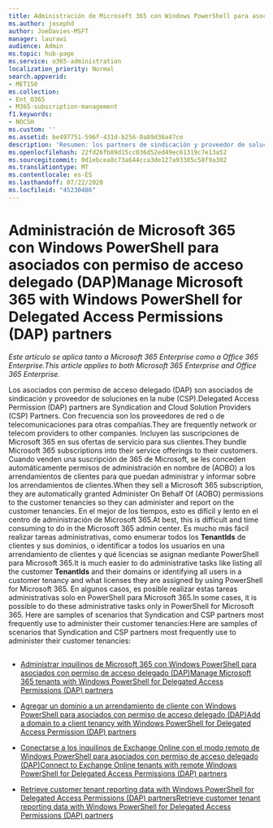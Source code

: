 ```yaml
---
title: Administración de Microsoft 365 con Windows PowerShell para asociados con permiso de acceso delegado (DAP)
ms.author: josephd
author: JoeDavies-MSFT
manager: laurawi
audience: Admin
ms.topic: hub-page
ms.service: o365-administration
localization_priority: Normal
search.appverid:
- MET150
ms.collection:
- Ent_O365
- M365-subscription-management
f1.keywords:
- NOCSH
ms.custom: ''
ms.assetid: be497751-596f-431d-b256-0a89d36a47ce
description: 'Resumen: los partners de sindicación y proveedor de soluciones en la nube (CSP) pueden usar Windows PowerShell para administrar los inquilinos de cliente de Microsoft 365.'
ms.openlocfilehash: 22fd26fb89d15cc036d52ed49ec61319c7e13a52
ms.sourcegitcommit: 0d1ebcea8c73a644cca3de127a93385c58f9a302
ms.translationtype: MT
ms.contentlocale: es-ES
ms.lasthandoff: 07/22/2020
ms.locfileid: "45230486"
---
```

# <a name="manage-microsoft-365-with-windows-powershell-for-delegated-access-permissions-dap-partners"></a><span data-ttu-id="87a2d-103">Administración de Microsoft 365 con Windows PowerShell para asociados con permiso de acceso delegado (DAP)</span><span class="sxs-lookup"><span data-stu-id="87a2d-103">Manage Microsoft 365 with Windows PowerShell for Delegated Access Permissions (DAP) partners</span></span>

<span data-ttu-id="87a2d-104">*Este artículo se aplica tanto a Microsoft 365 Enterprise como a Office 365 Enterprise.*</span><span class="sxs-lookup"><span data-stu-id="87a2d-104">*This article applies to both Microsoft 365 Enterprise and Office 365 Enterprise.*</span></span>

<span data-ttu-id="87a2d-105">Los asociados con permiso de acceso delegado (DAP) son asociados de sindicación y proveedor de soluciones en la nube (CSP).</span><span class="sxs-lookup"><span data-stu-id="87a2d-105">Delegated Access Permission (DAP) partners are Syndication and Cloud Solution Providers (CSP) Partners.</span></span> <span data-ttu-id="87a2d-106">Con frecuencia son los proveedores de red o de telecomunicaciones para otras compañías.</span><span class="sxs-lookup"><span data-stu-id="87a2d-106">They are frequently network or telecom providers to other companies.</span></span> <span data-ttu-id="87a2d-107">Incluyen las suscripciones de Microsoft 365 en sus ofertas de servicio para sus clientes.</span><span class="sxs-lookup"><span data-stu-id="87a2d-107">They bundle Microsoft 365 subscriptions into their service offerings to their customers.</span></span> <span data-ttu-id="87a2d-108">Cuando venden una suscripción de 365 de Microsoft, se les conceden automáticamente permisos de administración en nombre de (AOBO) a los arrendamientos de clientes para que puedan administrar y informar sobre los arrendamientos de clientes.</span><span class="sxs-lookup"><span data-stu-id="87a2d-108">When they sell a Microsoft 365 subscription, they are automatically granted Administer On Behalf Of (AOBO) permissions to the customer tenancies so they can administer and report on the customer tenancies.</span></span> <span data-ttu-id="87a2d-109">En el mejor de los tiempos, esto es difícil y lento en el centro de administración de Microsoft 365.</span><span class="sxs-lookup"><span data-stu-id="87a2d-109">At best, this is difficult and time consuming to do in the Microsoft 365 admin center.</span></span> <span data-ttu-id="87a2d-110">Es mucho más fácil realizar tareas administrativas, como enumerar todos los **TenantIds** de clientes y sus dominios, o identificar a todos los usuarios en una arrendamiento de clientes y qué licencias se asignan mediante PowerShell para Microsoft 365.</span><span class="sxs-lookup"><span data-stu-id="87a2d-110">It is much easier to do administrative tasks like listing all the customer **TenantIds** and their domains or identifying all users in a customer tenancy and what licenses they are assigned by using PowerShell for Microsoft 365.</span></span> <span data-ttu-id="87a2d-111">En algunos casos, es posible realizar estas tareas administrativas solo en PowerShell para Microsoft 365.</span><span class="sxs-lookup"><span data-stu-id="87a2d-111">In some cases, it is possible to do these administrative tasks only in PowerShell for Microsoft 365.</span></span> <span data-ttu-id="87a2d-112">Here are samples of scenarios that Syndication and CSP partners most frequently use to administer their customer tenancies:</span><span class="sxs-lookup"><span data-stu-id="87a2d-112">Here are samples of scenarios that Syndication and CSP partners most frequently use to administer their customer tenancies:</span></span>
  
## 

- [<span data-ttu-id="87a2d-113">Administrar inquilinos de Microsoft 365 con Windows PowerShell para asociados con permiso de acceso delegado (DAP)</span><span class="sxs-lookup"><span data-stu-id="87a2d-113">Manage Microsoft 365 tenants with Windows PowerShell for Delegated Access Permissions (DAP) partners</span></span>](manage-office-365-tenants-with-windows-powershell-for-delegated-access-permissio.md)
    
- [<span data-ttu-id="87a2d-114">Agregar un dominio a un arrendamiento de cliente con Windows PowerShell para asociados con permiso de acceso delegado (DAP)</span><span class="sxs-lookup"><span data-stu-id="87a2d-114">Add a domain to a client tenancy with Windows PowerShell for Delegated Access Permission (DAP) partners</span></span>](add-a-domain-to-a-client-tenancy-with-windows-powershell-for-delegated-access-pe.md)
    
- [<span data-ttu-id="87a2d-115">Conectarse a los inquilinos de Exchange Online con el modo remoto de Windows PowerShell para asociados con permiso de acceso delegado (DAP)</span><span class="sxs-lookup"><span data-stu-id="87a2d-115">Connect to Exchange Online tenants with remote Windows PowerShell for Delegated Access Permissions (DAP) partners</span></span>](connect-to-exchange-online-tenants-with-remote-windows-powershell-for-delegated.md)
    
- [<span data-ttu-id="87a2d-116">Retrieve customer tenant reporting data with Windows PowerShell for Delegated Access Permissions (DAP) partners</span><span class="sxs-lookup"><span data-stu-id="87a2d-116">Retrieve customer tenant reporting data with Windows PowerShell for Delegated Access Permissions (DAP) partners</span></span>](retrieve-customer-tenant-reporting-data-with-windows-powershell-for-delegated-ac.md)
    

    

